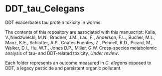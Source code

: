 # DDT_tau_Celegans
DDT exacerbates tau protein toxicity in worms

The contents of this repository are associated with this manuscript:
Kalia, V.,Niedzwiecki, M.N., Bradner, J.M.,  Lau, F., Anderson, F.L., Bucher, M.L., Manz, K.E., Schlotter, A.P., Coates Fuentes, Z., Pennell, K.D., Picard, M.,  Walker, D.I., Hu, W.T., Jones D.P., Miller, G.W. Cross-species metabolomic analysis of tau- and DDT-related toxicity. *Under review*.

Each folder represents an outcome measured in *C. elegans* exposed to DDT, a legacy pesticide and persistent organic pollutant. 



